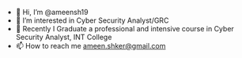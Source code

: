 - 👋 Hi, I’m @ameensh19
- 👀 I’m interested in Cyber Security Analyst/GRC
- 🌱 Recently I Graduate a professional and intensive course in Cyber Security Analyst, INT College
- 📫 How to reach me ameen.shker@gmail.com

<!---
ameensh19/ameensh19 is a ✨ special ✨ repository because its `README.md` (this file) appears on your GitHub profile.
You can click the Preview link to take a look at your changes.
--->
